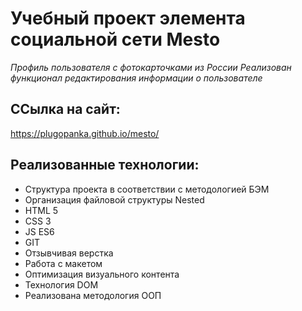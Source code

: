 # __Учебный проект элемента социальной сети Mesto__

  *Профиль пользователя с фотокарточками из России*
  *Реализован функционал редактирования информации о пользователе*

## __ССылка на сайт:__
https://plugopanka.github.io/mesto/

## __Реализованные технологии:__
* Структура проекта в соответствии с методологией БЭМ
* Организация файловой структуры Nested
* HTML 5
* CSS 3
* JS ES6
* GIT
* Отзывчивая верстка
* Работа с макетом
* Оптимизация визуального контента
* Технология DOM
* Реализована методология ООП
